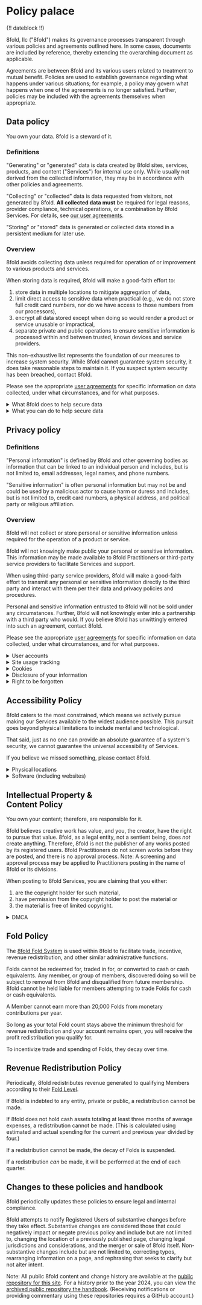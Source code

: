 # Policy palace

{!! dateblock !!}

8fold, llc ("8fold") makes its governance processes transparent through various policies and agreements outlined here. In some cases, documents are included by reference, thereby extending the overarching document as applicable.

Agreements are between 8fold and its various users related to treatment to mutual benefit. Policies are used to establish governance regarding what happens under various situations; for example, a policy may govern what happens when one of the agreements is no longer satisfied. Further, policies may be included with the agreements themselves when appropriate.

## Data policy

You own your data. 8fold is a steward of it.

### Definitions

"Generating" or "generated" data is data created by 8fold sites, services, products, and content ("Services") for internal use only. While usually not derived from the collected information, they may be in accordance with other policies and agreements.

"Collecting" or "collected" data is data requested from visitors, not generated by 8fold. **All collected data must** be required for legal reasons, provider compliance, technical operations, or a combination by 8fold Services. For details, see [our user agreements](/legal/user-agreements/).

"Storing" or "stored" data is generated or collected data stored in a persistent medium for later use.

### Overview

8fold avoids collecting data unless required for operation of or improvement to various products and services.

When storing data is required, 8fold will make a good-faith effort to:

1. store data in multiple locations to mitigate aggregation of data,
2. limit direct access to sensitive data when practical (e.g., we do not store full credit card numbers, nor do we have access to those numbers from our processors),
3. encrypt all data stored except when doing so would render a product or service unusable or impractical,
4. separate private and public operations to ensure sensitive information is processed within and between trusted, known devices and service providers.

This non-exhaustive list represents the foundation of our measures to increase system security. While 8fold cannot guarantee system security, it does take reasonable steps to maintain it. If you suspect system security has been breached, contact 8fold.

Please see the appropriate [user agreements](/legal/user-agreements) for specific information on data collected, under what circumstances, and for what purposes.

<details>
<summary>What 8fold does to help secure data</summary>

#### Secure by default, and know who you're talking to

We use [.Transport Layer Security](TLS) and [.HyperText Transfer Protocol Secure](HTTPS) by default. Therefore, if you go to an 8fold website specifying [.HyperText Transfer Protocol](HTTP), you will be redirected to the HTTPS version. The HTTPS version uses a certificate to verify with your device that you are talking to one of our computers. If you go to what you believe is an 8fold site and it does not use HTTPS, please leave the website and contact 8fold.

We may request information to verify your identity when contacting 8fold.

#### Encryption and separation

"Encryption" can be a misnomer; therefore, it may be more appropriate to say we obfuscate data in some manner.

8fold obfuscates most data at rest. 8fold, as often as practical, partners with service providers who obfuscate data at rest and data in transit.

In some cases, we may use [multiple encryption](https://en.wikipedia.org/wiki/Multiple_encryption) or one-way hashing, which means obfuscated data may be obfuscated again, or the stored data should not be reversible. For example, an obfuscated password may be stored in a way that we cannot recreate the original; therefore, a submitted potential is given to us, passed through an algorithm, and compared against the one stored, which means passwords cannot be recovered, only overwritten.

</details>

<details>
<summary>What you can do to help secure data</summary>

#### Keep it secret, keep it safe

Do not disclose information unless it's necessary to reach a goal. Even if it is required to reach your goal, understand *why* that specific piece of data is required.

For example, the first step in becoming a [Registered User](/legal/user-agreements/) is to provide an email address. 8fold is an invitation-only platform; therefore, 8fold requires somewhere to send the invitation (as well as confirmation that you—or someone with access to that email address—requested the invitation). We specifically require a registered and preferred means of digital communication.

Encrypt your data whenever possible. Most operating systems allow you to encrypt what is referred to as "data at rest" (e.g., your computer's hard drive). It is also possible to encrypt data traveling from one computer to another ("data in transit") so long as the receiver can decrypt that data.

#### Passwords

Passwords should:

* be long, we chose a minimum of 8, you have up to 255.
* contain special characters, including spaces—preferably _not_ the exclamation mark (!).
* contain a non-obvious phrase you’ll remember.
* be something you can remember, even if you never type it or use a password management tool; you may not have access to that tool.

See also Lorrie Faith Cranor’s TED Talk entitled [What’s wrong with your pa$$w0rd?](https://www.ted.com/talks/lorrie_faith_cranor_what_s_wrong_with_your_pa_w0rd/up-next?language=en).

</details>

## Privacy policy

### Definitions

"Personal information" is defined by 8fold and other governing bodies as information that can be linked to an individual person and includes, but is not limited to, email addresses, legal names, and phone numbers.

"Sensitive information" is often personal information but may not be and could be used by a malicious actor to cause harm or duress and includes, but is not limited to, credit card numbers, a physical address, and political party or religious affiliation.

### Overview

8fold will not collect or store personal or sensitive information unless required for the operation of a product or service.

8fold will not knowingly make public your personal or sensitive information. This information may be made available to 8fold Practitioners or third-party service providers to facilitate Services and support.

When using third-party service providers, 8fold will make a good-faith effort to transmit any personal or sensitive information directly to the third party and interact with them per their data and privacy policies and procedures.

Personal and sensitive information entrusted to 8fold will not be sold under any circumstances. Further, 8fold will not knowingly enter into a partnership with a third party who would. If you believe 8fold has unwittingly entered into such an agreement, contact 8fold.

Please see the appropriate [user agreements](/legal/user-agreements) for specific information on data collected, under what circumstances, and for what purposes.

<details>
<summary>User accounts</summary>

Some Services require receiving messages from 8fold and its Practitioners. Beyond messages from the Practitioners you work with, you may receive administrative communications, which may include changes in policy or release notes for software maintained by 8fold and its Practitioners.

As such, we will collect and store an obfuscated version of **at least one email address**.

You may withdraw your consent to receive communications at any time. However, withdrawing consent to some communications may result in no longer being classified as a member or user of 8fold and the Services offered by its Practitioners. In most cases, your relationship is with the Practitioner and not 8fold. Therefore, you will be subject to their policies and procedures.

</details>


<details>
<summary>Site usage tracking</summary>

When tracking is enabled on 8fold sites, we collect only information needed to differentiate humans from web crawlers, what pages were visited, and when; specifically:

1. a system-developed session identifier,
2. the current [.URL](uniform resource locator) the session is associated with,
3. the URL from which the session arrived at the current URL, and
4. the time the session arrived at the current URL using our server clocks.

These data are collected to help gain insight into how users traverse the sites, how long they stay, where they came from (referrers), and the number of sessions (not individuals).

For purposes of site usage tracking, 8fold **does not** collect or store:

1. your IP Address,
2. your location,
3. browser and other client information (including browsing history), or
4. any known personal information that can be used atomically or in aggregate to identify a living person.

</details>

<details>
<summary>Cookies</summary>

We make a good-faith effort to avoid using cookies stored on your device except for tracking (see above) and when necessary for the site or software's function. Cross-site tracking cookies are prohibited on all websites.

Some third-party services we use may place their own cookies in your browser. This Privacy Policy covers the use of cookies used by 8fold and not the use of cookies by third parties. However, if it's possible to avoid placing such a cookie and still use the service, we will. There are currently no known third-party service providers using cookies.

If you notice cookies on your device claiming to be from any 8fold Service, please contact 8fold and delete the cookie.

</details>

<details>
<summary>Disclosure of your information</summary>

As a rule, we do not share your personal information outside of 8fold. Further, we avoid sharing personal information among Practitioners in keeping with client confidentiality. Therefore, we may talk about "a client" or "my client" when seeking advice, coaching, and consulting between Practitioners.

We will not sell your information.

We may share your personal information with third parties in limited circumstances, including:

1. with your consent;
2. to a vendor or partner who meets our data protection standards in order to help facilitate a feature you requested access to or
3. when we believe it is required by law, such as pursuant to a subpoena or other legal process.

If we share your information in response to legal processes, we will attempt to give you advance notice so you can challenge it (for example, by seeking intervention from the courts) unless we're prohibited by law or court order. We will object to requests for information about users of our Services we believe to be improper.

</details>

<details>
<summary>Right to be forgotten</summary>

The [.GDPR](General Data Protection Regulation) is a law governing how businesses must steward data when providing Services to someone residing in the [.EU](European Union). While 8fold believes most of the practices listed should be done because it's the right thing to do, having the aid of regulation is helpful.

Article 17 of the GDPR is entitled "Right to Erasure" ("right to be forgotten"). Under this article, and because it's just the civil thing to do, you have the ability to delete or request the deletion of your personal information stored by 8fold. If the law of the United States requires retention of certain data, it will be retained for that period and no longer.

Sometimes, you are unable to delete your account or notify 8fold; therefore, the following protocol is designed to help ensure the security of your information.

1. **After 6 months of inactivity** 8fold will attempt to contact you using the email address on file to let you know we hope you are well and explain the implications should you remain inactive.
2. **After 12 months of inactivity** 8fold will attempt to contact you again using all communication channels you’ve provided. The notice will inform you that your account has been marked inactive, and any subscriptions we can cancel have been canceled.
3. **After 18 months of inactivity**, 8fold will contact you again through all channels, export the data on your behalf, provide instructions on how to retrieve the exported data and delete your account.
4. **6 months after export**, the data that can be deleted will be, and any residual data will be deleted based on 8fold and legal data retention schedules.

#### Modifying your personal information or deleting your account

If you have an 8fold account, you can access and modify your personal information or delete it.

To protect information from accidental or malicious destruction, we may not immediately delete residual copies from our active servers and may not remove information from our backup systems.

If you delete your account, your account and content may be unrecoverable.

</details>

## Accessibility Policy

8fold caters to the most constrained, which means we actively pursue making our Services available to the widest audience possible. This pursuit goes beyond physical limitations to include mental and technological.

That said, just as no one can provide an absolute guarantee of a system's security, we cannot guarantee the universal accessibility of Services.

If you believe we missed something, please contact 8fold.

<details>
<summary>Physical locations</summary>

There are times when 8fold Practitioners may reserve, operate, or occupy physical locations. When identifying such locations, we strive to ensure they comply with the [.ADA](Americans with Disability Acts) as a foundation, striving to take other considerations into account.

</details>

<details>
<summary>Software (including websites)</summary>

8fold Practitioners create a variety of Services. When it comes to software, including websites, 8fold Practitioners use the [[.WCAG](Web Content Accessibility Guidelines)](https://www.w3.org/WAI/standards-guidelines/wcag/) as their foundation. All software products should meet one hundred percent of Level [.AA](double A) and thirty percent of Level [.AAA](triple A), both of which require one hundred percent compliance with Level A.

Beyond what we believe is a minimum provided by WCAG, we consider performance and other considerations despite technological limitations to be accessibility concerns.

8fold also recommends using these guidelines beyond software to inform hardware and print designs.

#### Browser support

There's always a con. Always.

We don't wish to play favorites when it comes to browsers (web clients); therefore, we won't list any here. However, there are plenty of browsers to choose from, and regardless of your operating system, you should be able to find at least three browsers able to run any 8fold website or web-based application. It may not be the experience we designed, but it will work.

With that said, we actively test and support browsers that come preinstalled on macOS and Windows and those with a usage rating greater than 1.5 percent according to [Can I Use...](https://caniuse.com/usage-table) aggregated data on browser usage.

</details>

## Intellectual Property &<br> Content Policy

You own your content; therefore, are responsible for it.

8fold believes creative work has value, and you, the creator, have the right to pursue that value. 8fold, as a legal entity, not a sentient being, does _not_ create anything. Therefore, 8fold is not the publisher of any works posted by its registered users. 8fold Practitioners do not screen works before they are posted, and there is no approval process. Note: A screening and approval process may be applied to Practitioners posting in the name of 8fold or its divisions.

When posting to 8fold Services, you are claiming that you either:

1. are the copyright holder for such material,
2. have permission from the copyright holder to post the material or
3. the material is free of limited copyright.

<details>
<summary>DMCA</summary>

As 8fold operates in the United States and is governed by those laws, it is our policy to respond to notices of copyright infringement in a manner compliant with the [.DMCA](Digital Millennium Copyright Act) and other applicable laws.

#### Serving notice

There are three ways to notify 8fold of a claim of infringement: online form, email, and regular mail.

You may contact 8fold and select DMCA as the topic.

Send an email [legal@8fold.pro](mailto:legal@8fold.pro).

Or, a physical notice to:

8fold DMCA Claim<br>
300 Montvue Rd.<br>
Knoxville, TN 37919-5546

</details>

## Fold Policy

The [8fold Fold System](/operations/fold-system) is used within 8fold to facilitate trade, incentive, revenue redistribution, and other similar administrative functions.

Folds cannot be redeemed for, traded in for, or converted to cash or cash equivalents. Any member, or group of members, discovered doing so will be subject to removal from 8fold and disqualified from future membership. 8fold cannot be held liable for members attempting to trade Folds for cash or cash equivalents.

A Member cannot earn more than 20,000 Folds from monetary contributions per year.

So long as your total Fold count stays above the minimum threshold for revenue redistribution and your account remains open, you will receive the profit redistribution you qualify for.

To incentivize trade and spending of Folds, they decay over time.

## Revenue Redistribution Policy

Periodically, 8fold redistributes revenue generated to qualifying Members according to their [Fold Level](/operations/fold-system#fold-levels).

If 8fold is indebted to any entity, private or public, a redistribution cannot be made.

If 8fold does not hold cash assets totaling at least three months of average expenses, a redistribution cannot be made. (This is calculated using estimated and actual spending for the current and previous year divided by four.)

If a redistribution cannot be made, the decay of Folds is suspended.

If a redistribution *can* be made, it will be performed at the end of each quarter.

## Changes to these policies and handbook

8fold periodically updates these policies to ensure legal and internal compliance.

8fold attempts to notify Registered Users of substantive changes before they take effect. Substantive changes are considered those that could negatively impact or negate previous policy and include but are not limited to, changing the location of a previously published page, changing legal jurisdictions and considerations, and the merger or sale of 8fold itself. Non-substantive changes include but are not limited to, correcting typos, rearranging information on a page, and rephrasing that seeks to clarify but not alter intent.

Note: All public 8fold content and change history are available at the [public repository for this site](https://github.com/8fold/site-8fold.pro). For a history prior to the year 2024, you can view the [archived public repository the handbook](https://github.com/8fold/content-8fold.handbook). (Receiving notifications or providing commentary using these repositories requires a GitHub account.)
